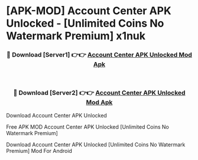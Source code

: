 # [APK-MOD] Account Center APK Unlocked - [Unlimited Coins No Watermark Premium] x1nuk



<div align="center">
<h3>🔴 Download [Server1] 👉👉 <a href="https://momento.my/?title=Account_Center_APK_Unlocked">Account Center APK Unlocked Mod Apk</a></h3><br>

<h3>🔴 Download [Server2] 👉👉 <a href="https://momento.my/?title=Account_Center_APK_Unlocked">Account Center APK Unlocked Mod Apk</a></h3>
</div>



Download Account Center APK Unlocked 

Free APK MOD Account Center APK Unlocked [Unlimited Coins No Watermark Premium]

Download Account Center APK Unlocked [Unlimited Coins No Watermark Premium] Mod For Android
